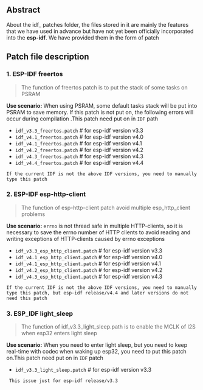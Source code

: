 ## Abstract

 About the idf_ patches folder, the files stored in it are mainly the features that we have used in advance but have not yet been officially incorporated into the **esp-idf**. We have provided them in the form of patch



## Patch file description

### 1. ESP-IDF freertos

>  The function of freertos patch is to put the stack of some tasks on PSRAM

 **Use scenario:**  When using PSRAM, some default tasks stack will be put into PSRAM to save memory. If this patch is not put on, the following errors will occur during compilation .This patch need put on in `IDF` path

- `idf_v3.3_freertos.patch` # for esp-idf version v3.3
- `idf_v4.1_freertos.patch` # for esp-idf version v4.0
- `idf_v4.1_freertos.patch` # for esp-idf version v4.1
- `idf_v4.2_freertos.patch` # for esp-idf version v4.2
- `idf_v4.3_freertos.patch` # for esp-idf version v4.3
- `idf_v4.4_freertos.patch` # for esp-idf version v4.4

```
If the current IDF is not the above IDF versions, you need to manually type this patch
```

### 2. ESP-IDF esp-http-client

> The function of esp-http-client patch avoid multiple esp_http_client problems

 **Use scenario:**  `errno` is not thread safe in multiple HTTP-clients, so it is necessary to save the errno number of HTTP clients to avoid reading and writing exceptions of HTTP-clients caused by errno exceptions

- `idf_v3.3_esp_http_client.patch` # for esp-idf version v3.3
- `idf_v4.1_esp_http_client.patch` # for esp-idf version v4.0
- `idf_v4.1_esp_http_client.patch` # for esp-idf version v4.1
- `idf_v4.2_esp_http_client.patch` # for esp-idf version v4.2
- `idf_v4.3_esp_http_client.patch` # for esp-idf version v4.3

```
If the current IDF is not the above IDF versions, you need to manually type this patch, but esp-idf release/v4.4 and later versions do not need this patch
```

 ### 3. ESP_IDF light_sleep

  > The function of idf_v3.3_light_sleep.path is to enable the MCLK of I2S when esp32 enters light sleep

 **Use scenario:**  When you need to enter light sleep, but you need to keep real-time with codec when waking up esp32, you need to put this patch on.This patch need put on in `IDF` patch

- `idf_v3.3_light_sleep.patch` # for esp-idf version v3.3

```
 This issue just for esp-idf release/v3.3
 ```